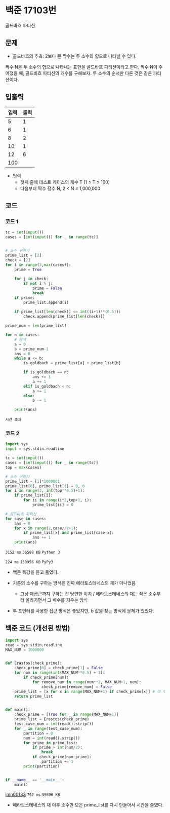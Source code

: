 # 백준 17103번

골드바흐 파티션

## 문제

- 골드바흐의 추측: 2보다 큰 짝수는 두 소수의 합으로 나타낼 수 있다.

짝수 N을 두 소수의 합으로 나타내는 표현을 골드바흐 파티션이라고 한다. 짝수 N이 주어졌을 때, 골드바흐 파티션의 개수를 구해보자. 두 소수의 순서만 다른 것은 같은 파티션이다.



## 입출력

| 입력 | 출력 |
| ---- | ---- |
| 5    | 1    |
| 6    | 1    |
| 8    | 2    |
| 10   | 1    |
| 12   | 6    |
| 100  |      |

- 입력
  - 첫째 줄에 테스트 케이스의 개수 T (1 ≤ T ≤ 100)
  - 다음부터 짝수 정수 N, 2 < N ≤ 1,000,000



## 코드

### 코드 1

```python
tc = int(input())
cases = [int(input()) for _ in range(tc)]


# 소수 구하기
prime_list = [2]
check = [2]
for i in range(3,max(cases)):
    prime = True
    
    for j in check:
        if not i % j:
            prime = False
            break
    if prime:
        prime_list.append(i)
    
    if prime_list[len(check)] <= int((i+1)**(0.5)):
        check.append(prime_list[len(check)])

prime_num = len(prime_list)

for n in cases:
    # 탐색
    a = 0
    b = prime_num-1
    ans = 0
    while a <= b:
        is_goldbach = prime_list[a] + prime_list[b]

        if is_goldbach == n:
            ans += 1
            a += 1
        elif is_goldbach < n:
            a += 1
        else:
            b -= 1

    print(ans)
```

`시간 초과`



### 코드 2

```python
import sys
input = sys.stdin.readline

tc = int(input())
cases = [int(input()) for _ in range(tc)]
top = max(cases)

# 소수 구하기
prime_list = [1]*1000001
prime_list[0], prime_list[1] = 0, 0
for i in range(2, int(top**0.5)+1):
    if prime_list[i]:
        for ii in range(i*2,top+1, i):
            prime_list[ii] = 0

# 골드바흐 파티션
for case in cases:
    ans = 0
    for x in range(2,case//2+1):
        if prime_list[x] and prime_list[case-x]:
            ans += 1
    print(ans)
```

`3152 ms` `36588 KB` `Python 3`

`224 ms` `130956 KB` `PyPy3`



- 백준 특강을 듣고 풀었다.
- 기존의 소수를 구하는 방식은 진짜 에라토스테네스의 채가 아니었음
  - 그냥 제곱근까지 구하는 건 당연한 이치 / 에라토스테네스의 채는 작은 소수부터 올라가면서 그 배수를 지우는 방식

- 투 포인터를 사용한 접근 방식은 좋았지만, b 값을 찾는 방식에 문제가 있었다.



## 백준 코드 (개선된 방법)

```python
import sys
read = sys.stdin.readline
MAX_NUM = 1000000


def Erastos(check_prime):
	check_prime[0] = check_prime[1] = False
	for num in range(int(MAX_NUM**0.5) + 1):
		if check_prime[num]:
			for remove_num in range(num**2, MAX_NUM+1, num):
				check_prime[remove_num] = False
	prime_list = [x for x in range(MAX_NUM+1) if check_prime[x]] # 이 부분!!
	return prime_list


def main():
	check_prime = [True for _ in range(MAX_NUM+1)]
	prime_list = Erastos(check_prime)
	test_case_num = int(read().strip())
	for _ in range(test_case_num):
		partition = 0
		num = int(read().strip())
		for prime in prime_list:
			if prime > int(num/2):
				break
			if check_prime[num-prime]:
				partition += 1
		print(partition)


if __name__ == '__main__':
	main()
```

[imn00133](https://www.acmicpc.net/user/imn00133) `792 ms` `39696 KB`



- 에라토스테네스의 채 이후 소수만 모은 prime_list를 다시 만들어서 시간을 줄였다.
